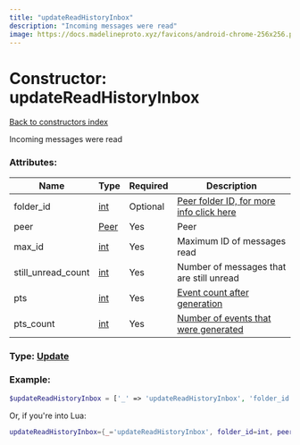 ```yaml
---
title: "updateReadHistoryInbox"
description: "Incoming messages were read"
image: https://docs.madelineproto.xyz/favicons/android-chrome-256x256.png
---
```

# Constructor: updateReadHistoryInbox  
[Back to constructors index](index.md)



Incoming messages were read

### Attributes:

| Name     |    Type       | Required | Description |
|----------|---------------|----------|-------------|
|folder\_id|[int](../types/int.md) | Optional|[Peer folder ID, for more info click here](https://core.telegram.org/api/folders#peer-folders)|
|peer|[Peer](../types/Peer.md) | Yes|Peer|
|max\_id|[int](../types/int.md) | Yes|Maximum ID of messages read|
|still\_unread\_count|[int](../types/int.md) | Yes|Number of messages that are still unread|
|pts|[int](../types/int.md) | Yes|[Event count after generation](https://core.telegram.org/api/updates)|
|pts\_count|[int](../types/int.md) | Yes|[Number of events that were generated](https://core.telegram.org/api/updates)|



### Type: [Update](../types/Update.md)


### Example:

```php
$updateReadHistoryInbox = ['_' => 'updateReadHistoryInbox', 'folder_id' => int, 'peer' => Peer, 'max_id' => int, 'still_unread_count' => int, 'pts' => int, 'pts_count' => int];
```  


Or, if you're into Lua:

```lua
updateReadHistoryInbox={_='updateReadHistoryInbox', folder_id=int, peer=Peer, max_id=int, still_unread_count=int, pts=int, pts_count=int}

```



